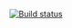 [![Build status](https://build.appcenter.ms/v0.1/apps/6c8c79c3-1856-4ba5-bc7c-327bec9634c4/branches/dev/badge)](https://appcenter.ms)
